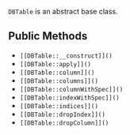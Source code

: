 `DBTable` is an abstract base class.

## Public Methods

* `[[DBTable::__construct]]()`
* `[[DBTable::apply]]()`
* `[[DBTable::column]]()`
* `[[DBTable::columns]]()`
* `[[DBTable::columnWithSpec]]()`
* `[[DBTable::indexWithSpec]]()`
* `[[DBTable::indices]]()`
* `[[DBTable::dropIndex]]()`
* `[[DBTable::dropColumn]]()`

